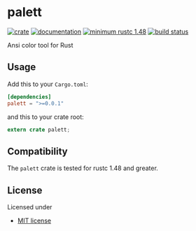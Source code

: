 # palett

[![crate](https://img.shields.io/crates/v/palett.svg)](https://crates.io/crates/palett)
[![documentation](https://docs.rs/palett/badge.svg)](https://docs.rs/palett)
[![minimum rustc 1.48](https://img.shields.io/badge/rustc-1.48+-red.svg)](https://rust-lang.github.io/rfcs/2495-min-rust-version.html)
[![build status](https://github.com/rust-num/palett/workflows/master/badge.svg)](https://github.com/rust-num/palett/actions)

Ansi color tool for Rust

## Usage

Add this to your `Cargo.toml`:

```toml
[dependencies]
palett = ">=0.0.1"
```

and this to your crate root:

```rust
extern crate palett;
```

## Compatibility

The `palett` crate is tested for rustc 1.48 and greater.

## License

Licensed under

* [MIT license](http://opensource.org/licenses/MIT)